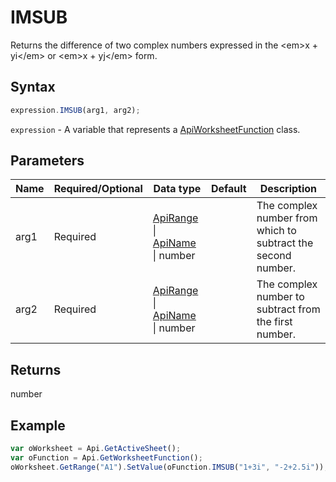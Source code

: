 # IMSUB

Returns the difference of two complex numbers expressed in the &lt;em&gt;x + yi&lt;/em&gt; or &lt;em&gt;x + yj&lt;/em&gt; form.

## Syntax

```javascript
expression.IMSUB(arg1, arg2);
```

`expression` - A variable that represents a [ApiWorksheetFunction](../ApiWorksheetFunction.md) class.

## Parameters

| **Name** | **Required/Optional** | **Data type** | **Default** | **Description** |
| ------------- | ------------- | ------------- | ------------- | ------------- |
| arg1 | Required | [ApiRange](../../ApiRange/ApiRange.md) \| [ApiName](../../ApiName/ApiName.md) \| number |  | The complex number from which to subtract the second number. |
| arg2 | Required | [ApiRange](../../ApiRange/ApiRange.md) \| [ApiName](../../ApiName/ApiName.md) \| number |  | The complex number to subtract from the first number. |

## Returns

number

## Example



```javascript
var oWorksheet = Api.GetActiveSheet();
var oFunction = Api.GetWorksheetFunction();
oWorksheet.GetRange("A1").SetValue(oFunction.IMSUB("1+3i", "-2+2.5i"));
```

